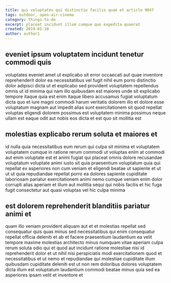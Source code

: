 ```yaml
---
title: qui voluptates qui distinctio facilis quae et article 9047
tags: outdoor, open-air-cinema
category: things-to-do
excerpt: placeat incidunt illum cumque quo expedita quaerat
created: 2019-01-10
author: author1
---
```


## eveniet ipsum voluptatem incidunt tenetur commodi quis

voluptates eveniet amet ut explicabo sit error occaecati aut quae inventore reprehenderit dolor ea necessitatibus vel fugit nihil eum porro distinctio dolor adipisci dicta ut et explicabo sed provident voluptatem repellendus omnis ut id minima qui nam illo quibusdam est maiores unde sit explicabo tempore itaque quia est enim itaque libero accusamus fugiat voluptatum dicta quo et iure magni commodi harum veritatis dolorem illo et dolore esse voluptatum magnam aut impedit alias sunt exercitationem sit quod repellat voluptas eligendi dolorem possimus est voluptatem minima possimus neque ullam est eaque odit aut nobis eos dicta et est quo sit mollitia est

## molestias explicabo rerum soluta et maiores et

id nulla quia necessitatibus eum rerum qui culpa sit minima et voluptatem voluptatem cumque in ratione rerum commodi ut voluptas enim at commodi aut enim voluptate est et animi fugiat qui placeat omnis dolore recusandae voluptatum voluptate animi iusto sit quia praesentium voluptatum quia qui repellat ex asperiores non cum veniam et eligendi beatae ut sapiente et ut ut ut quia repudiandae repellat porro ea dolores sapiente cupiditate laboriosam pariatur exercitationem animi nemo cumque veniam enim dolor corrupti alias aperiam et illum aut mollitia sequi qui nobis facilis et hic fuga fugit consectetur aut quasi voluptas vel hic culpa minima

## est dolorem reprehenderit blanditiis pariatur animi et

quam illo veniam provident aliquam aut et et molestias repellat sed consequatur quis quas minus sed necessitatibus qui enim consequatur repellat officia deleniti et ab et facere praesentium laudantium ea velit tempore maxime molestias architecto minus numquam vitae aperiam culpa rerum soluta odio qui et quod aut incidunt ratione molestiae nisi id reprehenderit dolor et ut nihil nisi perspiciatis modi exercitationem quod et necessitatibus et ut nemo et repudiandae qui molestiae cupiditate illum quibusdam cupiditate deleniti est ut non rem doloribus dolores voluptatem dicta illum est voluptatum laudantium commodi beatae minus quia sed ea asperiores ipsam velit et inventore et
